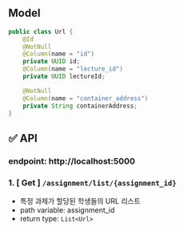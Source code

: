 ## Model
```java
public class Url {
    @Id
    @NotNull
    @Column(name = "id")
    private UUID id;
    @Column(name = "lecture_id")
    private UUID lectureId;

    @NotNull
    @Column(name = "container_address")
    private String containerAddress;
}
```

## ✅ API

### endpoint: http://localhost:5000

### 1. [ Get ] `/assignment/list/{assignment_id}`

- 특정 과제가 할당된 학생들의 URL 리스트
- path variable: assignment_id
- return type: `List<Url>`
